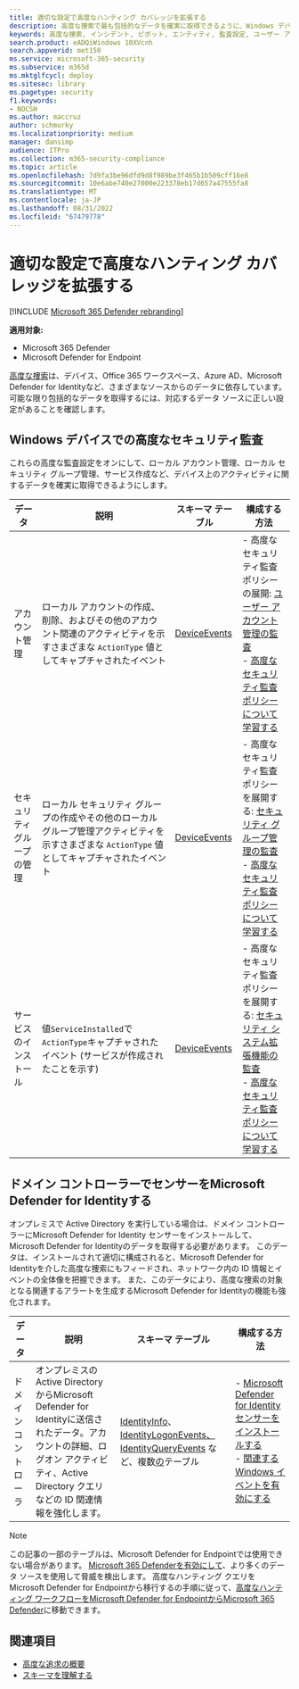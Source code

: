 ```yaml
---
title: 適切な設定で高度なハンティング カバレッジを拡張する
description: 高度な捜索で最も包括的なデータを確実に取得できるように、Windows デバイスとその他の設定の監査設定を確認する
keywords: 高度な捜索, インシデント, ピボット, エンティティ, 監査設定, ユーザー アカウント管理, セキュリティ グループ管理, 脅威の捜索, サイバー脅威の捜索, 検索, クエリ, テレメトリ, Microsoft 365, Microsoft 365 Defender
search.product: eADQiWindows 10XVcnh
search.appverid: met150
ms.service: microsoft-365-security
ms.subservice: m365d
ms.mktglfcycl: deploy
ms.sitesec: library
ms.pagetype: security
f1.keywords:
- NOCSH
ms.author: maccruz
author: schmurky
ms.localizationpriority: medium
manager: dansimp
audience: ITPro
ms.collection: m365-security-compliance
ms.topic: article
ms.openlocfilehash: 7d9fa3be96dfd9d8f989be3f465b1b509cff16e8
ms.sourcegitcommit: 10e6abe740e27000e223378eb17d657a47555fa8
ms.translationtype: MT
ms.contentlocale: ja-JP
ms.lasthandoff: 08/31/2022
ms.locfileid: "67479778"
---
```

# <a name="extend-advanced-hunting-coverage-with-the-right-settings"></a>適切な設定で高度なハンティング カバレッジを拡張する

[!INCLUDE [Microsoft 365 Defender rebranding](../includes/microsoft-defender.md)]


**適用対象:**
- Microsoft 365 Defender
- Microsoft Defender for Endpoint

[高度な捜索](advanced-hunting-overview.md)は、デバイス、Office 365 ワークスペース、Azure AD、Microsoft Defender for Identityなど、さまざまなソースからのデータに依存しています。 可能な限り包括的なデータを取得するには、対応するデータ ソースに正しい設定があることを確認します。

## <a name="advanced-security-auditing-on-windows-devices"></a>Windows デバイスでの高度なセキュリティ監査
これらの高度な監査設定をオンにして、ローカル アカウント管理、ローカル セキュリティ グループ管理、サービス作成など、デバイス上のアクティビティに関するデータを確実に取得できるようにします。

| データ | 説明 | スキーマ テーブル | 構成する方法 |
| --- | --- | --- | --- |
| アカウント管理 | ローカル アカウントの作成、削除、およびその他のアカウント関連のアクティビティを示すさまざまな `ActionType` 値としてキャプチャされたイベント | [DeviceEvents](advanced-hunting-deviceevents-table.md) | - 高度なセキュリティ監査ポリシーの展開: [ユーザー アカウント管理の監査](/windows/security/threat-protection/auditing/audit-user-account-management)<br> - [高度なセキュリティ監査ポリシーについて学習する](/windows/security/threat-protection/auditing/advanced-security-auditing) |
| セキュリティ グループの管理 | ローカル セキュリティ グループの作成やその他のローカル グループ管理アクティビティを示すさまざまな `ActionType` 値としてキャプチャされたイベント | [DeviceEvents](advanced-hunting-deviceevents-table.md) | - 高度なセキュリティ監査ポリシーを展開する: [セキュリティ グループ管理の監査](/windows/security/threat-protection/auditing/audit-security-group-management)<br> - [高度なセキュリティ監査ポリシーについて学習する](/windows/security/threat-protection/auditing/advanced-security-auditing) |
| サービスのインストール | 値`ServiceInstalled`で`ActionType`キャプチャされたイベント (サービスが作成されたことを示す) | [DeviceEvents](advanced-hunting-deviceevents-table.md) | - 高度なセキュリティ監査ポリシーを展開する: [セキュリティ システム拡張機能の監査](/windows/security/threat-protection/auditing/audit-security-system-extension)<br> - [高度なセキュリティ監査ポリシーについて学習する](/windows/security/threat-protection/auditing/advanced-security-auditing) |

## <a name="microsoft-defender-for-identity-sensor-on-the-domain-controller"></a>ドメイン コントローラーでセンサーをMicrosoft Defender for Identityする
オンプレミスで Active Directory を実行している場合は、ドメイン コントローラーにMicrosoft Defender for Identity センサーをインストールして、Microsoft Defender for Identityのデータを取得する必要があります。 このデータは、インストールされて適切に構成されると、Microsoft Defender for Identityを介した高度な捜索にもフィードされ、ネットワーク内の ID 情報とイベントの全体像を把握できます。 また、このデータにより、高度な捜索の対象となる関連するアラートを生成するMicrosoft Defender for Identityの機能も強化されます。 

| データ | 説明 | スキーマ テーブル | 構成する方法 |
| --- | --- | --- | --- |
| ドメイン コントローラ | オンプレミスの Active DirectoryからMicrosoft Defender for Identityに送信されたデータ。アカウントの詳細、ログオン アクティビティ、Active Directory クエリなどの ID 関連情報を強化します。 | [IdentityInfo](advanced-hunting-identityinfo-table.md)、[IdentityLogonEvents、IdentityQueryEvents](advanced-hunting-identitylogonevents-table.md) など、複数[の](advanced-hunting-identityqueryevents-table.md)テーブル  | - [Microsoft Defender for Identity センサーをインストールする](/azure-advanced-threat-protection/install-atp-step4)<br>- [関連する Windows イベントを有効にする](/azure-advanced-threat-protection/configure-event-collection) |

>[!NOTE]
>この記事の一部のテーブルは、Microsoft Defender for Endpointでは使用できない場合があります。 [Microsoft 365 Defenderを有効にして](m365d-enable.md)、より多くのデータ ソースを使用して脅威を検出します。 高度なハンティング クエリをMicrosoft Defender for Endpointから移行するの手順に従って、[高度なハンティング ワークフローをMicrosoft Defender for EndpointからMicrosoft 365 Defender](advanced-hunting-migrate-from-mde.md)に移動できます。

## <a name="related-topics"></a>関連項目
- [高度な追求の概要](advanced-hunting-overview.md)
- [スキーマを理解する](advanced-hunting-schema-tables.md)